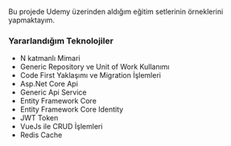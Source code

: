 Bu projede Udemy üzerinden aldığım eğitim setlerinin örneklerini yapmaktayım. 

### Yararlandığım Teknolojiler

- N katmanlı Mimari
- Generic Repository ve Unit of Work Kullanımı
- Code First Yaklaşımı ve Migration İşlemleri
- Asp.Net Core Api 
- Generic Api Service
- Entity Framework Core 
- Entity Framework Core Identity 
- JWT Token
- VueJs ile CRUD İşlemleri
- Redis Cache 
